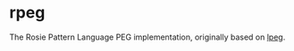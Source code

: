 # rpeg

The Rosie Pattern Language PEG implementation, originally based on [lpeg](http://www.inf.puc-rio.br/~roberto/lpeg/).